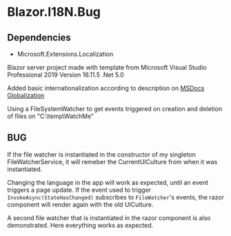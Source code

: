 # Blazor.I18N.Bug

## Dependencies
- Microsoft.Extensions.Localization

Blazor server project made with template from
Microsoft Visual Studio Professional 2019
Version 16.11.5
.Net 5.0

Added basic internationalization according to description on [MSDocs Globalization](https://docs.microsoft.com/en-us/aspnet/core/blazor/globalization-localization?view=aspnetcore-5.0&pivots=server)

Using a FileSystemWatcher to get events triggered on creation and deletion of files on "C:\temp\WatchMe\"

## BUG
If the file watcher is instantiated in the constructor of my singleton FileWatcherService, it will remeber the CurrentUICulture from when it was instantiated.

Changing the language in the app will work as expected, until an event triggers a page update.  If the event used to trigger ```InvokeAsync(StateHasChanged)``` subscribes to ```FileWatcher```'s events, the razor component will render again with the old UICulture.

A second file watcher that is instantiated in the razor component is also demonstrated.  Here everything works as expected.
